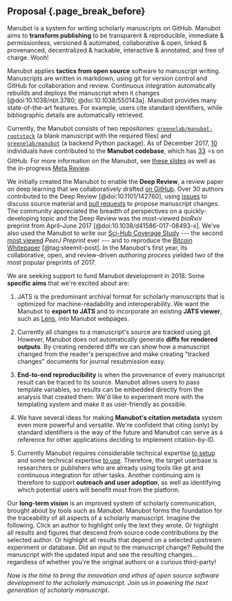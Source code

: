 ## Proposal {.page_break_before}

Manubot is a system for writing scholarly manuscripts on GitHub.
Manubot aims to **transform publishing** to be transparent & reproducible, immediate & permissionless, versioned & automated, collaborative & open, linked & provenanced, decentralized & hackable, interactive & annotated, and free of charge.
Wooh!

Manubot applies **tactics from open source** software to manuscript writing.
Manuscripts are written in markdown, using git for version control and GitHub for collaboration and review.
Continuous integration automatically rebuilds and deploys the manuscript when it changes [@doi:10.1038/nbt.3780; @doi:10.1038/550143a].
Manubot provides many state-of-the-art features.
For example, users cite standard identifiers, while bibliographic details are automatically retrieved.

Currently, the Manubot consists of two repositories: [`greenelab/manubot-rootstock`](https://github.com/greenelab/manubot-rootstock) (a blank manuscript with the required files) and [`greenelab/manubot`](https://github.com/greenelab/manubot) (a backend Python package).
As of December 2017, [10](https://github.com/greenelab/manubot-rootstock/graphs/contributors) individuals have contributed to the **Manubot codebase**, which has [33](https://github.com/greenelab/manubot-rootstock/stargazers) ⭐s on GitHub.
For more information on the Manubot, see [these slides](http://slides.com/dhimmel/manubot#/) as well as the in-progress [Meta Review](https://greenelab.github.io/meta-review/).

We initially created the Manubot to enable the **Deep Review**, a review paper on deep learning that we collaboratively drafted [on GitHub](https://github.com/greenelab/deep-review).
Over 30 authors contributed to the Deep Review [@doi:10.1101/142760], using [issues](https://github.com/greenelab/deep-review/issues?utf8=%E2%9C%93&q=is%3Aissue) to discuss source material and [pull requests](https://github.com/greenelab/deep-review/pulls?utf8=%E2%9C%93&q=is%3Apr) to propose manuscript changes.
The community appreciated the breadth of perspectives on a quickly-developing topic and the Deep Review was the most-viewed _bioRxiv_ preprint from April–June 2017 [@doi:10.1038/d41586-017-08493-x].
We've also used the Manubot to write our [Sci-Hub Coverage Study](https://greenelab.github.io/scihub-manuscript/) --- the second [most viewed](http://web.archive.org/web/20171221221858/http://www.prepubmed.org/top_preprints/) _PeerJ Preprint_ ever --- and to reproduce the [Bitcoin Whitepaper](https://dhimmel.github.io/bitcoin-whitepaper/) [@tag:steemit-post].
In the Manubot's first year, its collaborative, open, and review-driven _authoring process_ yielded two of the most popular preprints of 2017.

We are seeking support to fund Manubot development in 2018.
Some **specific aims** that we're excited about are:

1. JATS is the predominant archival format for scholarly manuscripts that is optimized for machine-readability and interoperability.
We want the Manubot to **export to JATS** and to incorporate an existing **JATS viewer**, such as [Lens](https://lens.elifesciences.org/about/), into Manubot webpages.

2. Currently all changes to a manuscript's source are tracked using git.
However, Manubot does not automatically generate **diffs for rendered outputs**.
By creating rendered diffs we can show how a manuscript changed from the reader's perspective and make creating "tracked changes" documents for journal resubmission easy.

3. **End-to-end reproducibility** is when the provenance of every manuscript result can be traced to its source.
Manubot allows users to pass template variables, so results can be embedded directly from the analysis that created them.
We'd like to experiment more with the templating system and make it as user-friendly as possible.

4. We have several ideas for making **Manubot's citation metadata** system even more powerful and versatile.
We're confident that citing (only) by standard identifiers is the way of the future and Manubot can serve as a reference for other applications deciding to implement citation-by-ID.

5. Currently Manubot requires considerable technical expertise [to setup](https://github.com/greenelab/manubot-rootstock/blob/f165f609f33b11fdf71a0db6435d4dd159f23973/SETUP.md) and some technical expertise [to use](https://github.com/greenelab/manubot-rootstock/blob/f165f609f33b11fdf71a0db6435d4dd159f23973/USAGE.md).
Therefore, the target userbase is researchers or publishers who are already using tools like git and continuous integration for other tasks.
Another continuing aim is therefore to support **outreach and user adoption**, as well as identifying which potential users will benefit most from the platform.

Our **long-term vision** is an improved system of scholarly communication, brought about by tools such as Manubot.
Manubot forms the foundation for the traceability of all aspects of a scholarly manuscript.
Imagine the following.
Click an author to highlight only the text they wrote.
Or highlight all results and figures that descend from source code contributions by the selected author.
Or highlight all results that depend on a selected upstream experiment or database.
Did an input to the manuscript change?
Rebuild the manuscript with the updated input and see the resulting changes...
regardless of whether you're the original authors or a curious third-party!

_Now is the time to bring the innovation and ethos of open source software development to the scholarly manuscript.
Join us in powering the next generation of scholarly manuscript._
